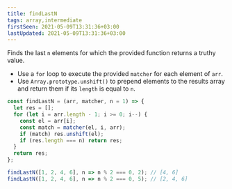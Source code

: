 ```yaml
---
title: findLastN
tags: array,intermediate
firstSeen: 2021-05-09T13:31:36+03:00
lastUpdated: 2021-05-09T13:31:36+03:00
---
```


Finds the last `n` elements for which the provided function returns a truthy value.

- Use a `for` loop to execute the provided `matcher` for each element of `arr`.
- Use `Array.prototype.unshift()` to prepend elements to the results array and return them if its `length` is equal to `n`.

```js
const findLastN = (arr, matcher, n = 1) => {
  let res = [];
  for (let i = arr.length - 1; i >= 0; i--) {
    const el = arr[i];
    const match = matcher(el, i, arr);
    if (match) res.unshift(el);
    if (res.length === n) return res;
  }
  return res;
};
```

```js
findLastN([1, 2, 4, 6], n => n % 2 === 0, 2); // [4, 6]
findLastN([1, 2, 4, 6], n => n % 2 === 0, 5); // [2, 4, 6]
```
